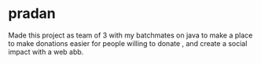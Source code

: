 # pradan
Made this project as team of 3 with my batchmates on java to make a place to make donations easier for people willing to donate , and create a social impact with a web abb.

